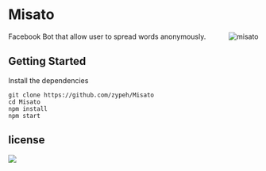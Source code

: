 # Misato

<img align="right" src="http://amazonmandy.com/wp-content/uploads/2015/05/misatoref.png" alt="misato" />

Facebook Bot that allow user to spread words anonymously.

## Getting Started

Install the dependencies
```
git clone https://github.com/zypeh/Misato
cd Misato
npm install
npm start
```

## license
[![](https://raw.githubusercontent.com/zypeh/Misato/master/LICENSE)](https://img.shields.io/badge/License-BSD%203%20Clause-blue.svg?style=flat-square)
